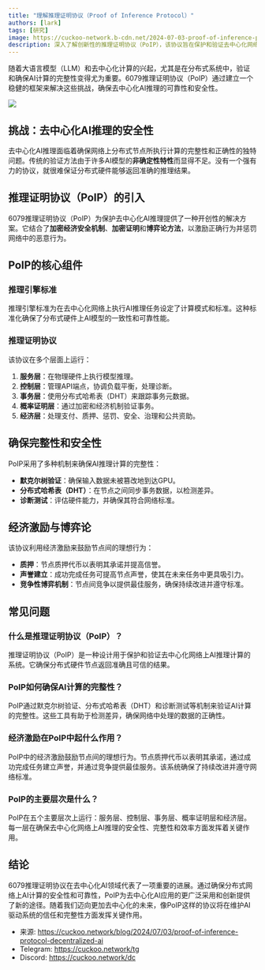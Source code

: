 ```yaml
---
title: "理解推理证明协议（Proof of Inference Protocol）"
authors: [lark]
tags: [研究]
image: https://cuckoo-network.b-cdn.net/2024-07-03-proof-of-inference-protocol-decentralized-ai.webp
description: 深入了解创新性的推理证明协议（PoIP），该协议旨在保护和验证去中心化网络上的AI推理过程。了解这一协议如何应对分布式AI计算的独特挑战。
---
```


随着大语言模型（LLM）和去中心化计算的兴起，尤其是在分布式系统中，验证和确保AI计算的完整性变得尤为重要。6079推理证明协议（PoIP）通过建立一个稳健的框架来解决这些挑战，确保去中心化AI推理的可靠性和安全性。

![](https://cuckoo-network.b-cdn.net/2024-07-03-proof-of-inference-protocol-decentralized-ai.webp)

## 挑战：去中心化AI推理的安全性

去中心化AI推理面临着确保网络上分布式节点所执行计算的完整性和正确性的独特问题。传统的验证方法由于许多AI模型的**非确定性特性**而显得不足。没有一个强有力的协议，就很难保证分布式硬件能够返回准确的推理结果。

## 推理证明协议（PoIP）的引入

6079推理证明协议（PoIP）为保护去中心化AI推理提供了一种开创性的解决方案。它结合了**加密经济安全机制**、**加密证明**和**博弈论方法**，以激励正确行为并惩罚网络中的恶意行为。

## PoIP的核心组件

### 推理引擎标准

推理引擎标准为在去中心化网络上执行AI推理任务设定了计算模式和标准。这种标准化确保了分布式硬件上AI模型的一致性和可靠性能。

### 推理证明协议

该协议在多个层面上运行：
1. **服务层**：在物理硬件上执行模型推理。
2. **控制层**：管理API端点，协调负载平衡，处理诊断。
3. **事务层**：使用分布式哈希表（DHT）来跟踪事务元数据。
4. **概率证明层**：通过加密和经济机制验证事务。
5. **经济层**：处理支付、质押、惩罚、安全、治理和公共资助。

## 确保完整性和安全性

PoIP采用了多种机制来确保AI推理计算的完整性：
- **默克尔树验证**：确保输入数据未被篡改地到达GPU。
- **分布式哈希表（DHT）**：在节点之间同步事务数据，以检测差异。
- **诊断测试**：评估硬件能力，并确保其符合网络标准。

## 经济激励与博弈论

该协议利用经济激励来鼓励节点间的理想行为：
- **质押**：节点质押代币以表明其承诺并提高信誉。
- **声誉建立**：成功完成任务可提高节点声誉，使其在未来任务中更具吸引力。
- **竞争性博弈机制**：节点间竞争以提供最佳服务，确保持续改进并遵守标准。

## 常见问题

### 什么是推理证明协议（PoIP）？

推理证明协议（PoIP）是一种设计用于保护和验证去中心化网络上AI推理计算的系统。它确保分布式硬件节点返回准确且可信的结果。

### PoIP如何确保AI计算的完整性？

PoIP通过默克尔树验证、分布式哈希表（DHT）和诊断测试等机制来验证AI计算的完整性。这些工具有助于检测差异，确保网络中处理的数据的正确性。

### 经济激励在PoIP中起什么作用？

PoIP中的经济激励鼓励节点间的理想行为。节点质押代币以表明其承诺，通过成功完成任务建立声誉，并通过竞争提供最佳服务。该系统确保了持续改进并遵守网络标准。

### PoIP的主要层次是什么？

PoIP在五个主要层次上运行：服务层、控制层、事务层、概率证明层和经济层。每一层在确保去中心化网络上AI推理的安全性、完整性和效率方面发挥着关键作用。

## 结论

6079推理证明协议在去中心化AI领域代表了一项重要的进展。通过确保分布式网络上AI计算的安全性和可靠性，PoIP为去中心化AI应用的更广泛采用和创新提供了新的途径。随着我们迈向更加去中心化的未来，像PoIP这样的协议将在维护AI驱动系统的信任和完整性方面发挥关键作用。

- 来源: https://cuckoo.network/blog/2024/07/03/proof-of-inference-protocol-decentralized-ai
- Telegram: https://cuckoo.network/tg
- Discord: https://cuckoo.network/dc
